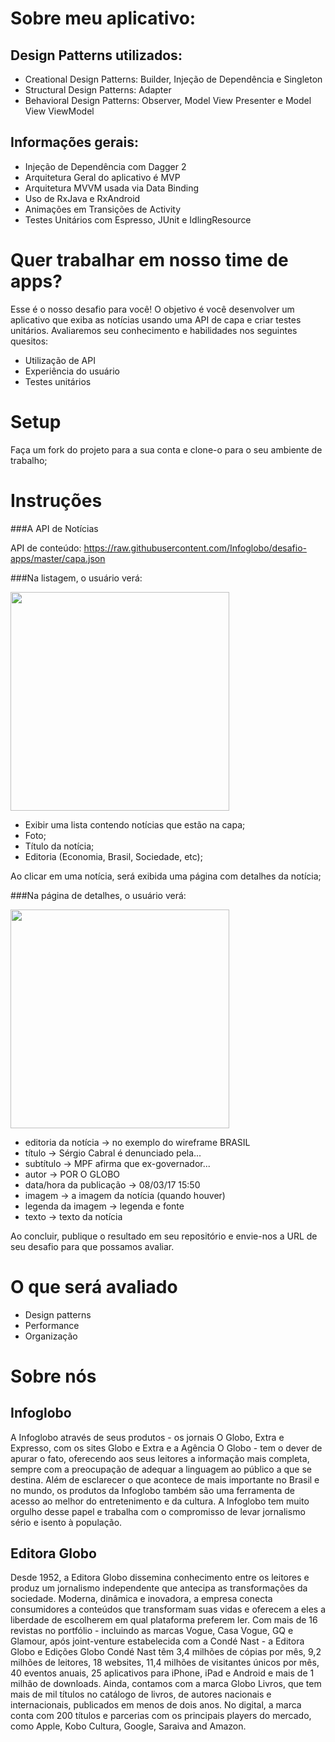 # Sobre meu aplicativo:

## Design Patterns utilizados:
* Creational Design Patterns: Builder, Injeção de Dependência e Singleton
* Structural Design Patterns: Adapter
* Behavioral Design Patterns: Observer, Model View Presenter e Model View ViewModel

## Informações gerais:

* Injeção de Dependência com Dagger 2
* Arquitetura Geral do aplicativo é MVP
* Arquitetura MVVM usada via Data Binding
* Uso de RxJava e RxAndroid
* Animações em Transições de Activity
* Testes Unitários com Espresso, JUnit e IdlingResource

# Quer trabalhar em nosso time de apps? 

Esse é o nosso desafio para você!
O objetivo é você desenvolver um aplicativo que exiba as notícias usando uma API de capa e criar testes unitários. Avaliaremos seu conhecimento e habilidades nos seguintes quesitos:

* Utilização de API
* Experiência do usuário
* Testes unitários

# Setup

Faça um fork do projeto para a sua conta e clone-o para o seu ambiente de trabalho;

# Instruções

###A API de Notícias

API de conteúdo: https://raw.githubusercontent.com/Infoglobo/desafio-apps/master/capa.json

###Na listagem, o usuário verá:

<p align="left">
  <img src="wireframes/image1.PNG" width="350"/>
</p>

- Exibir uma lista contendo notícias que estão na capa;
- Foto;
- Título da notícia;
- Editoria (Economia, Brasil, Sociedade, etc);

Ao clicar em uma notícia, será exibida uma página com detalhes da notícia;

###Na página de detalhes, o usuário verá:

<p align="left">
  <img src="wireframes/image2.PNG" width="350"/>
</p>

- editoria da notícia -> no exemplo do wireframe BRASIL
- título -> Sérgio Cabral é denunciado pela...
- subtítulo -> MPF afirma que ex-governador...
- autor -> POR O GLOBO
- data/hora da publicação -> 08/03/17 15:50
- imagem -> a imagem da notícia (quando houver)
- legenda da imagem -> legenda e fonte
- texto -> texto da notícia

Ao concluir, publique o resultado em seu repositório e envie-nos a URL de seu desafio para que possamos avaliar.

# O que será avaliado

* Design patterns
* Performance
* Organização

# Sobre nós

## Infoglobo
A Infoglobo através de seus produtos - os jornais O Globo, Extra e Expresso, com os sites Globo e Extra e a Agência O Globo - tem o dever de apurar o fato, oferecendo aos seus leitores a informação mais completa, sempre com a preocupação de adequar a linguagem ao público a que se destina. Além de esclarecer o que acontece de mais importante no Brasil e no mundo, os produtos da Infoglobo também são uma ferramenta de acesso ao melhor do entretenimento e da cultura. A Infoglobo tem muito orgulho desse papel e trabalha com o compromisso de levar jornalismo sério e isento à população.

## Editora Globo
Desde 1952, a Editora Globo dissemina conhecimento entre os leitores e produz um jornalismo independente que antecipa as transformações da sociedade. Moderna, dinâmica e inovadora, a empresa conecta consumidores a conteúdos que transformam suas vidas e oferecem a eles a liberdade de escolherem em qual plataforma preferem ler. Com mais de 16 revistas no portfólio - incluindo as marcas Vogue, Casa Vogue, GQ e Glamour, após joint-venture estabelecida com a Condé Nast - a Editora Globo e Edições Globo Condé Nast têm 3,4 milhões de cópias por mês, 9,2 milhões de leitores, 18 websites, 11,4 milhões de visitantes únicos por mês, 40 eventos anuais, 25 aplicativos para iPhone, iPad e Android e mais de 1 milhão de downloads. Ainda, contamos com a marca Globo Livros, que tem mais de mil títulos no catálogo de livros, de autores nacionais e internacionais, publicados em menos de dois anos. No digital, a marca conta com 200 títulos e parcerias com os principais players do mercado, como Apple, Kobo Cultura, Google, Saraiva and Amazon.
